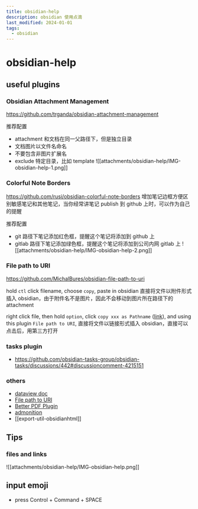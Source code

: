 ```yaml
---
title: obsidian-help
description: obsidian 使用点滴
last_modified: 2024-01-01
tags:
  - obsidian
---
```


# obsidian-help
## useful plugins
### Obsidian Attachment Management
https://github.com/trganda/obsidian-attachment-management

推荐配置
- attachment 和文档在同一父路径下，但是独立目录
- 文档图片以文件名命名
- 不要包含非图片扩展名
- exclude 特定目录，比如 template
![[attachments/obsidian-help/IMG-obsidian-help-1.png]]

### Colorful Note Borders
https://github.com/rusi/obsidian-colorful-note-borders
增加笔记边框方便区别敏感笔记和其他笔记，当你经常讲笔记 publish 到 github 上时，可以作为自己的提醒

推荐配置
- git 路径下笔记添加红色框，提醒这个笔记将添加到 github 上
- gitlab 路径下笔记添加绿色框，提醒这个笔记将添加到公司内网 gitlab 上
![[attachments/obsidian-help/IMG-obsidian-help-2.png]]

### File path to URI
https://github.com/MichalBures/obsidian-file-path-to-uri

hold `ctl` click filename, choose `copy`, paste in obsidian
直接将文件以附件形式插入 obsidian，由于附件名不是图片，因此不会移动到图片所在路径下的 attachment

right click file, then hold `option`, click `copy xxx as Pathname` ([link](https://technastic.com/copy-file-path-mac/)), and using this plugin `File path to URI`, 
直接将文件以链接形式插入 obsidian，直接可以点击后，用第三方打开

### tasks plugin
- https://github.com/obsidian-tasks-group/obsidian-tasks/discussions/442#discussioncomment-4215151


### others 
- [dataview doc](https://blacksmithgu.github.io/obsidian-dataview/)
- [File path to URI]()
- [Better PDF Plugin](https://github.com/MSzturc/obsidian-better-pdf-plugin/)
- [admonition](https://github.com/valentine195/obsidian-admonition)
- [[export-util-obsidianhtml]]

## Tips
### files and links
![[attachments/obsidian-help/IMG-obsidian-help.png]]


## input emoji
- press Control + Command + SPACE





